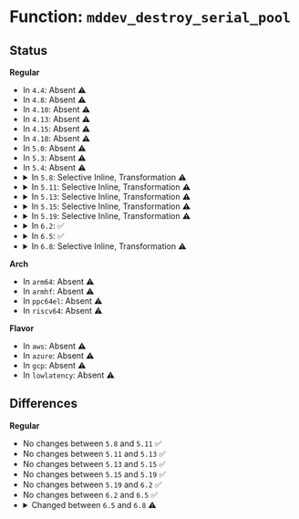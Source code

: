 # Function: <code>mddev_destroy_serial_pool</code>

## Status
<b>Regular</b>
<ul>
<li>
In <code>4.4</code>: Absent ⚠️
</li>
<li>
In <code>4.8</code>: Absent ⚠️
</li>
<li>
In <code>4.10</code>: Absent ⚠️
</li>
<li>
In <code>4.13</code>: Absent ⚠️
</li>
<li>
In <code>4.15</code>: Absent ⚠️
</li>
<li>
In <code>4.18</code>: Absent ⚠️
</li>
<li>
In <code>5.0</code>: Absent ⚠️
</li>
<li>
In <code>5.3</code>: Absent ⚠️
</li>
<li>
In <code>5.4</code>: Absent ⚠️
</li>
<li>
<details>
<summary>In <code>5.8</code>: Selective Inline, Transformation ⚠️</summary>

```c
void mddev_destroy_serial_pool(struct mddev *mddev, struct md_rdev *rdev, bool is_suspend);
```

**Collision:** Unique Global

**Inline:** Selective

**Transformation:** True

**Instances:**

```
In drivers/md/md.c (ffffffff8196abd9)
Location: drivers/md/md.c:255
Inline: True
Inline callers:
  - drivers/md/md.c:__md_stop_writes
  - drivers/md/md.c:serialize_policy_store
  - drivers/md/md.c:state_store
  - drivers/md/md.c:unbind_rdev_from_array
Direct callers:
  - drivers/md/md.c:__md_stop_writes
  - drivers/md/md.c:serialize_policy_store
  - drivers/md/md.c:state_store
  - drivers/md/md.c:unbind_rdev_from_array
  - drivers/md/md-bitmap.c:backlog_store
  - drivers/md/md-bitmap.c:md_bitmap_destroy
```
**Symbols:**

```
ffffffff81963330-ffffffff81963493: mddev_destroy_serial_pool.part.0 (STB_LOCAL)
ffffffff819700d5-ffffffff819700e6: mddev_destroy_serial_pool.part.0.cold (STB_LOCAL)
ffffffff81969910-ffffffff81969941: mddev_destroy_serial_pool (STB_GLOBAL)
```
</details>
</li>
<li>
<details>
<summary>In <code>5.11</code>: Selective Inline, Transformation ⚠️</summary>

```c
void mddev_destroy_serial_pool(struct mddev *mddev, struct md_rdev *rdev, bool is_suspend);
```

**Collision:** Unique Global

**Inline:** Selective

**Transformation:** True

**Instances:**

```
In drivers/md/md.c (ffffffff81971759)
Location: drivers/md/md.c:253
Inline: True
Inline callers:
  - drivers/md/md.c:__md_stop_writes
  - drivers/md/md.c:serialize_policy_store
  - drivers/md/md.c:state_store
  - drivers/md/md.c:unbind_rdev_from_array
Direct callers:
  - drivers/md/md.c:__md_stop_writes
  - drivers/md/md.c:serialize_policy_store
  - drivers/md/md.c:state_store
  - drivers/md/md.c:unbind_rdev_from_array
  - drivers/md/md-bitmap.c:backlog_store
  - drivers/md/md-bitmap.c:md_bitmap_destroy
```
**Symbols:**

```
ffffffff81969be0-ffffffff81969d47: mddev_destroy_serial_pool.part.0 (STB_LOCAL)
ffffffff81c2622a-ffffffff81c2623b: mddev_destroy_serial_pool.part.0.cold (STB_LOCAL)
ffffffff81970490-ffffffff819704c1: mddev_destroy_serial_pool (STB_GLOBAL)
```
</details>
</li>
<li>
<details>
<summary>In <code>5.13</code>: Selective Inline, Transformation ⚠️</summary>

```c
void mddev_destroy_serial_pool(struct mddev *mddev, struct md_rdev *rdev, bool is_suspend);
```

**Collision:** Unique Global

**Inline:** Selective

**Transformation:** True

**Instances:**

```
In drivers/md/md.c (ffffffff81955849)
Location: drivers/md/md.c:253
Inline: True
Inline callers:
  - drivers/md/md.c:__md_stop_writes
  - drivers/md/md.c:serialize_policy_store
  - drivers/md/md.c:state_store
  - drivers/md/md.c:unbind_rdev_from_array
Direct callers:
  - drivers/md/md.c:__md_stop_writes
  - drivers/md/md.c:serialize_policy_store
  - drivers/md/md.c:state_store
  - drivers/md/md.c:unbind_rdev_from_array
  - drivers/md/md-bitmap.c:backlog_store
  - drivers/md/md-bitmap.c:md_bitmap_destroy
```
**Symbols:**

```
ffffffff8194ded0-ffffffff8194e037: mddev_destroy_serial_pool.part.0 (STB_LOCAL)
ffffffff81c183c1-ffffffff81c183d2: mddev_destroy_serial_pool.part.0.cold (STB_LOCAL)
ffffffff819543e0-ffffffff81954411: mddev_destroy_serial_pool (STB_GLOBAL)
```
</details>
</li>
<li>
<details>
<summary>In <code>5.15</code>: Selective Inline, Transformation ⚠️</summary>

```c
void mddev_destroy_serial_pool(struct mddev *mddev, struct md_rdev *rdev, bool is_suspend);
```

**Collision:** Unique Global

**Inline:** Selective

**Transformation:** True

**Instances:**

```
In drivers/md/md.c (ffffffff819fae79)
Location: drivers/md/md.c:254
Inline: True
Inline callers:
  - drivers/md/md.c:__md_stop_writes
  - drivers/md/md.c:serialize_policy_store
  - drivers/md/md.c:state_store
  - drivers/md/md.c:unbind_rdev_from_array
Direct callers:
  - drivers/md/md.c:__md_stop_writes
  - drivers/md/md.c:serialize_policy_store
  - drivers/md/md.c:state_store
  - drivers/md/md.c:unbind_rdev_from_array
  - drivers/md/md-bitmap.c:backlog_store
  - drivers/md/md-bitmap.c:md_bitmap_destroy
```
**Symbols:**

```
ffffffff819f32d0-ffffffff819f3437: mddev_destroy_serial_pool.part.0 (STB_LOCAL)
ffffffff81d27939-ffffffff81d2794a: mddev_destroy_serial_pool.part.0.cold (STB_LOCAL)
ffffffff819f99e0-ffffffff819f9a11: mddev_destroy_serial_pool (STB_GLOBAL)
```
</details>
</li>
<li>
<details>
<summary>In <code>5.19</code>: Selective Inline, Transformation ⚠️</summary>

```c
void mddev_destroy_serial_pool(struct mddev *mddev, struct md_rdev *rdev, bool is_suspend);
```

**Collision:** Unique Global

**Inline:** Selective

**Transformation:** True

**Instances:**

```
In drivers/md/md.c (ffffffff81b62370)
Location: drivers/md/md.c:255
Inline: True
Inline callers:
  - drivers/md/md.c:__md_stop_writes
  - drivers/md/md.c:serialize_policy_store
  - drivers/md/md.c:state_store
  - drivers/md/md.c:unbind_rdev_from_array
Direct callers:
  - drivers/md/md.c:__md_stop_writes
  - drivers/md/md.c:serialize_policy_store
  - drivers/md/md.c:state_store
  - drivers/md/md.c:unbind_rdev_from_array
  - drivers/md/md-bitmap.c:backlog_store
  - drivers/md/md-bitmap.c:md_bitmap_destroy
```
**Symbols:**

```
ffffffff81b5f200-ffffffff81b5f417: mddev_destroy_serial_pool.part.0 (STB_LOCAL)
ffffffff81ef3a60-ffffffff81ef3a71: mddev_destroy_serial_pool.part.0.cold (STB_LOCAL)
ffffffff81b60f10-ffffffff81b60f59: mddev_destroy_serial_pool (STB_GLOBAL)
```
</details>
</li>
<li>
<details>
<summary>In <code>6.2</code>: ✅</summary>

```c
void mddev_destroy_serial_pool(struct mddev *mddev, struct md_rdev *rdev, bool is_suspend);
```

**Collision:** Unique Global

**Inline:** No

**Transformation:** False

**Instances:**

```
In drivers/md/md.c (ffffffff81cfb040)
Location: drivers/md/md.c:267
Inline: False
Direct callers:
  - drivers/md/md.c:__md_stop_writes
  - drivers/md/md.c:serialize_policy_store
  - drivers/md/md.c:state_store
  - drivers/md/md.c:md_kick_rdev_from_array
  - drivers/md/md-bitmap.c:backlog_store
  - drivers/md/md-bitmap.c:md_bitmap_destroy
```
**Symbols:**

```
ffffffff81cfb040-ffffffff81cfb232: mddev_destroy_serial_pool (STB_GLOBAL)
```
</details>
</li>
<li>
<details>
<summary>In <code>6.5</code>: ✅</summary>

```c
void mddev_destroy_serial_pool(struct mddev *mddev, struct md_rdev *rdev, bool is_suspend);
```

**Collision:** Unique Global

**Inline:** No

**Transformation:** False

**Instances:**

```
In drivers/md/md.c (ffffffff81d619e0)
Location: drivers/md/md.c:253
Inline: False
Direct callers:
  - drivers/md/md.c:__md_stop_writes
  - drivers/md/md.c:serialize_policy_store
  - drivers/md/md.c:state_store
  - drivers/md/md.c:md_kick_rdev_from_array
  - drivers/md/md-bitmap.c:backlog_store
  - drivers/md/md-bitmap.c:md_bitmap_destroy
```
**Symbols:**

```
ffffffff81d619e0-ffffffff81d61bd0: mddev_destroy_serial_pool (STB_GLOBAL)
```
</details>
</li>
<li>
<details>
<summary>In <code>6.8</code>: Selective Inline, Transformation ⚠️</summary>

```c
void mddev_destroy_serial_pool(struct mddev *mddev, struct md_rdev *rdev);
```

**Collision:** Unique Global

**Inline:** Selective

**Transformation:** True

**Instances:**

```
In drivers/md/md.c (ffffffff81e1dca3)
Location: drivers/md/md.c:265
Inline: True
Inline callers:
  - drivers/md/md.c:__md_stop_writes
  - drivers/md/md.c:serialize_policy_store
Direct callers:
  - drivers/md/md.c:__md_stop_writes
  - drivers/md/md.c:serialize_policy_store
  - drivers/md/md.c:state_store
  - drivers/md/md.c:md_kick_rdev_from_array
  - drivers/md/md-bitmap.c:backlog_store
  - drivers/md/md-bitmap.c:md_bitmap_destroy
```
**Symbols:**

```
ffffffff81e15b30-ffffffff81e15c78: mddev_destroy_serial_pool.part.0 (STB_LOCAL)
ffffffff81e18bf0-ffffffff81e18c32: mddev_destroy_serial_pool (STB_GLOBAL)
```
</details>
</li>
</ul>
<b>Arch</b>
<ul>
<li>
In <code>arm64</code>: Absent ⚠️
</li>
<li>
In <code>armhf</code>: Absent ⚠️
</li>
<li>
In <code>ppc64el</code>: Absent ⚠️
</li>
<li>
In <code>riscv64</code>: Absent ⚠️
</li>
</ul>
<b>Flavor</b>
<ul>
<li>
In <code>aws</code>: Absent ⚠️
</li>
<li>
In <code>azure</code>: Absent ⚠️
</li>
<li>
In <code>gcp</code>: Absent ⚠️
</li>
<li>
In <code>lowlatency</code>: Absent ⚠️
</li>
</ul>

## Differences
<b>Regular</b>
<ul>
<li>
No changes between <code>5.8</code> and <code>5.11</code> ✅
</li>
<li>
No changes between <code>5.11</code> and <code>5.13</code> ✅
</li>
<li>
No changes between <code>5.13</code> and <code>5.15</code> ✅
</li>
<li>
No changes between <code>5.15</code> and <code>5.19</code> ✅
</li>
<li>
No changes between <code>5.19</code> and <code>6.2</code> ✅
</li>
<li>
No changes between <code>6.2</code> and <code>6.5</code> ✅
</li>
<li>
<details>
<summary>Changed between <code>6.5</code> and <code>6.8</code> ⚠️</summary>
<ul>
<li>
<b>Param removed. </b>
<code>bool is_suspend</code>
</li>
</ul>
</details>
</li>
</ul>

